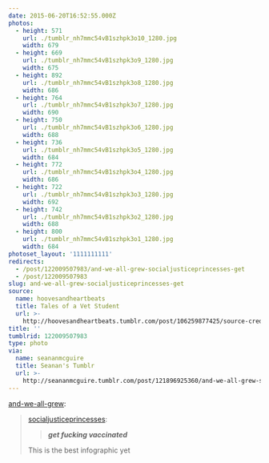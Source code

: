 ```yaml
---
date: 2015-06-20T16:52:55.000Z
photos:
  - height: 571
    url: ./tumblr_nh7mmc54vB1szhpk3o10_1280.jpg
    width: 679
  - height: 669
    url: ./tumblr_nh7mmc54vB1szhpk3o9_1280.jpg
    width: 675
  - height: 892
    url: ./tumblr_nh7mmc54vB1szhpk3o8_1280.jpg
    width: 686
  - height: 764
    url: ./tumblr_nh7mmc54vB1szhpk3o7_1280.jpg
    width: 690
  - height: 750
    url: ./tumblr_nh7mmc54vB1szhpk3o6_1280.jpg
    width: 688
  - height: 736
    url: ./tumblr_nh7mmc54vB1szhpk3o5_1280.jpg
    width: 684
  - height: 772
    url: ./tumblr_nh7mmc54vB1szhpk3o4_1280.jpg
    width: 686
  - height: 722
    url: ./tumblr_nh7mmc54vB1szhpk3o3_1280.jpg
    width: 692
  - height: 742
    url: ./tumblr_nh7mmc54vB1szhpk3o2_1280.jpg
    width: 688
  - height: 800
    url: ./tumblr_nh7mmc54vB1szhpk3o1_1280.jpg
    width: 684
photoset_layout: '1111111111'
redirects:
  - /post/122009507983/and-we-all-grew-socialjusticeprincesses-get
  - /post/122009507983
slug: and-we-all-grew-socialjusticeprincesses-get
source:
  name: hoovesandheartbeats
  title: Tales of a Vet Student
  url: >-
    http://hoovesandheartbeats.tumblr.com/post/106259877425/source-credit-maki-naro-part-two
title: ''
tumblrid: 122009507983
type: photo
via:
  name: seananmcguire
  title: Seanan's Tumblr
  url: >-
    http://seananmcguire.tumblr.com/post/121896925360/and-we-all-grew-socialjusticeprincesses-get
---
```

<p><a class="tumblr_blog" href="http://and-we-all-grew.tumblr.com/post/106351458689/socialjusticeprincesses-get-fucking">and-we-all-grew</a>:</p>
<blockquote>
<p><a class="tumblr_blog" href="http://socialjusticeprincesses.tumblr.com/post/106298068312/get-fucking-vaccinated">socialjusticeprincesses</a>:</p>
<blockquote>
<p><b><i>get fucking vaccinated</i></b></p>
</blockquote>
<p>This is the best infographic yet</p>
</blockquote>
